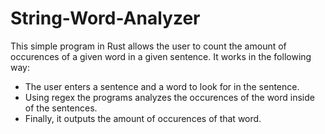 # String-Word-Analyzer
This simple program in Rust allows the user to count the amount of occurences of a given word in a given sentence. It works in the following way:
- The user enters a sentence and a word to look for in the sentence.
- Using regex the programs analyzes the occurences of the word inside of the sentences. 
- Finally, it outputs the amount of occurences of that word.